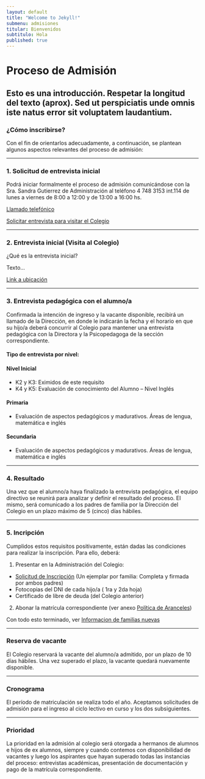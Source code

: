```yaml
---
layout: default
title: "Welcome to Jekyll!"
submenu: admisiones
titular: Bienvenidos
subtitulo: Hola
published: true
---
```


# Proceso de Admisión
 
## Esto es una introducción. Respetar la longitud del texto (aprox). Sed ut perspiciatis unde omnis iste natus error sit voluptatem laudantium.

### ¿Cómo inscribirse?
Con el fin de orientarlos adecuadamente, a continuación, se plantean algunos aspectos relevantes del proceso de admisión:

---

### 1. Solicitud de entrevista inicial
Podrá iniciar formalmente el proceso de admisión comunicándose con la Sra. Sandra Gutierrez de Administración al teléfono 4 748 3153 int.114 de lunes a viernes de 8:00 a 12:00 y de 13:00 a 16:00 hs.

[Llamado telefónico]()

[Solicitar entrevista para visitar el Colegio]()

---

### 2. Entrevista inicial (Visita al Colegio)

¿Qué es la entrevista inicial?

Texto...

[Link a ubicación]()

---

### 3. Entrevista pedagógica con el alumno/a

Confirmada la intención de ingreso y la vacante disponible, recibirá un llamado de la Dirección, en donde le indicarán la fecha y el horario en que su hijo/a deberá concurrir al Colegio para mantener una entrevista pedagógica con la Directora y la Psicopedagoga de la sección correspondiente.

#### Tipo de entrevista por nivel:

#### Nivel Inicial

- K2 y K3: Eximidos de este requisito 
- K4 y K5: Evaluación de conocimiento del Alumno – Nivel Inglés 

#### Primaria

- Evaluación de aspectos pedagógicos y madurativos. Áreas de lengua, matemática e inglés 

#### Secundaria

- Evaluación de aspectos pedagógicos y madurativos. Áreas de lengua, matemática e inglés 

---

### 4. Resultado

Una vez que el alumno/a haya finalizado la entrevista pedagógica, el equipo directivo se reunirá para analizar y definir el resultado del proceso. El mismo, será comunicado a los padres de familia por la Dirección del Colegio en un plazo máximo de 5 (cinco) días hábiles. 

---

### 5. Incripción

Cumplidos estos requisitos positivamente, están dadas las condiciones para realizar la inscripción. Para ello, deberá: 

1) Presentar en la Administración del Colegio: 

- [Solicitud de Inscripción]() (Un ejemplar por familia: Completa y firmada por ambos padres) 
- Fotocopias del DNI de cada hijo/a ( 1ra y 2da hoja) 
- Certificado de libre de deuda (del Colegio anterior) 

2) Abonar la matrícula correspondiente (ver anexo [Política de Aranceles]())

Con todo esto terminado, ver [Informacion de familias nuevas]()

---

### Reserva de vacante

El Colegio reservará la vacante del alumno/a admitido, por un plazo de 10 días hábiles. Una vez superado el plazo, la vacante quedará nuevamente disponible. 

---

### Cronograma

El período de matriculación se realiza todo el año. Aceptamos solicitudes de admisión para el ingreso al ciclo lectivo en curso y los dos subsiguientes.

---

### Prioridad

La prioridad en la admisión al colegio será otorgada a hermanos de alumnos e hijos de ex alumnos, siempre y cuando contemos con disponibilidad de vacantes y luego los aspirantes que hayan superado todas las instancias del proceso: entrevistas académicas, presentación de documentación y pago de la matrícula correspondiente.